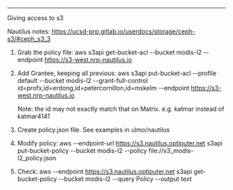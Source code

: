 ----

Giving access to s3

Nautilus notes: https://ucsd-prp.gitlab.io/userdocs/storage/ceph-s3/#ceph_s3_3 

1. Grab the policy file: aws s3api  get-bucket-acl --bucket modis-l2 --endpoint https://s3-west.nrp-nautilus.io

1. Add Grantee, keeping all previous: aws s3api put-bucket-acl --profile default --bucket modis-l2 --grant-full-control id=profx,id=erdong,id=petercornillon,id=mskelm --endpoint https://s3-west.nrp-nautilus.io

   Note:  the id may not exactly match that on Matrix.  e.g. katmar instead of katmar4141

1. Create policy.json file.  See examples in ulmo/nautilus

1. Modify policy: aws --endpoint-url https://s3.nautilus.optiputer.net s3api put-bucket-policy --bucket modis-l2 --policy file://s3_modis-l2_policy.json

1. Check:  aws --endpoint https://s3.nautilus.optiputer.net s3api get-bucket-policy --bucket modis-l2 --query Policy --output text